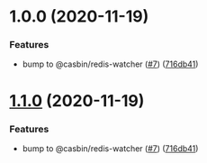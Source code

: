 # 1.0.0 (2020-11-19)


### Features

* bump to @casbin/redis-watcher ([#7](https://github.com/node-casbin/redis-watcher/issues/7)) ([716db41](https://github.com/node-casbin/redis-watcher/commit/716db41bb1f8671f6941b5735bbbaaf0e9eac92c))

# [1.1.0](https://github.com/node-casbin/redis-watcher/compare/v1.0.0...v1.1.0) (2020-11-19)


### Features

* bump to @casbin/redis-watcher ([#7](https://github.com/node-casbin/redis-watcher/issues/7)) ([716db41](https://github.com/node-casbin/redis-watcher/commit/716db41bb1f8671f6941b5735bbbaaf0e9eac92c))
